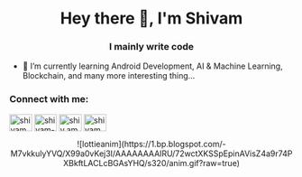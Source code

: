 <h1 align="center">Hey there 👋, I'm Shivam</h1>
<h3 align="center">I mainly write code</h3>

- 🌱  I’m currently learning Android Development, AI & Machine Learning, Blockchain, and many more interesting thing...

<h3 align="left">Connect with me:</h3>
<p align="left">
<a href="https://twitter.com/shivamhande" target="blank"><img align="center" src="https://cdn.jsdelivr.net/npm/simple-icons@3.0.1/icons/twitter.svg" alt="shivamhande" height="30" width="40" /></a>
<a href="https://linkedin.com/in/shivam-h-1856221a4" target="blank"><img align="center" src="https://cdn.jsdelivr.net/npm/simple-icons@3.0.1/icons/linkedin.svg" alt="shivam-h-1856221a4" height="30" width="40" /></a>
<a href="https://instagram.com/shiv.am.h" target="blank"><img align="center" src="https://cdn.jsdelivr.net/npm/simple-icons@3.0.1/icons/instagram.svg" alt="shiv.am.h" height="30" width="40" /></a>
<a href="https://www.hackerrank.com/shivamh" target="blank"><img align="center" src="https://cdn.jsdelivr.net/npm/simple-icons@3.0.1/icons/hackerrank.svg" alt="shivamh" height="30" width="40" /></a>
</p>
<p align="center">
![lottieanim](https://1.bp.blogspot.com/-M7vkkulyYVQ/X99a0vKej3I/AAAAAAAAIRU/72wctXKSSpEpinAVisZ4a9r74PXBkftLACLcBGAsYHQ/s320/anim.gif?raw=true)
</p>

